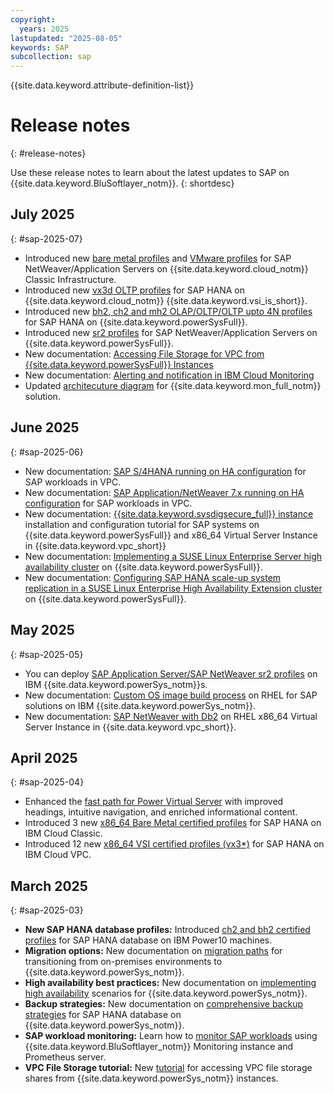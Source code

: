 ```yaml
---
copyright:
  years: 2025
lastupdated: "2025-08-05"
keywords: SAP
subcollection: sap
---
```


{{site.data.keyword.attribute-definition-list}}

# Release notes
{: #release-notes}

Use these release notes to learn about the latest updates to SAP on {{site.data.keyword.BluSoftlayer_notm}}.
{: shortdesc}

## July 2025
{: #sap-2025-07}

- Introduced new [bare metal profiles](/docs/sap?topic=sap-nw-iaas-offerings-profiles-intel-bm#nw-iaas-intel-bm-sr-list) and [VMware profiles](/docs/sap?topic=sap-nw-iaas-offerings-profiles-vmware#nw-iaas-vmware-sr-list) for SAP NetWeaver/Application Servers on {{site.data.keyword.cloud_notm}} Classic Infrastructure.
- Introduced new [vx3d OLTP profiles](/docs/sap?topic=sap-hana-iaas-offerings-profiles-intel-vs-vpc#hana-iaas-intel-vs-sr-vpc-list) for SAP HANA on {{site.data.keyword.cloud_notm}} {{site.data.keyword.vsi_is_short}}.
- Introduced new [bh2, ch2 and mh2 OLAP/OLTP/OLTP upto 4N profiles](/docs/sap?topic=sap-hana-iaas-offerings-profiles-power-vs#bh2-profiles) for SAP HANA on {{site.data.keyword.powerSysFull}}.
- Introduced new [sr2 profiles](/docs/sap?topic=sap-nw-iaas-offerings-profiles-power-vs#sr2-nw-profiles) for SAP NetWeaver/Application Servers on {{site.data.keyword.powerSysFull}}.
- New documentation: [Accessing File Storage for VPC from {{site.data.keyword.powerSysFull}} Instances](/docs/sap?topic=sap-ha-nlb-rt-nfs-intro)
- New documentation: [Alerting and notification in IBM Cloud Monitoring](/docs/sap?topic=sap-mon-alerting-notification)
- Updated [architecuture diagram](/docs/sap?topic=sap-mon-getting-started#monitoring-architecture) for {{site.data.keyword.mon_full_notm}} solution.

## June 2025
{: #sap-2025-06}

- New documentation: [SAP S/4HANA running on HA configuration](/docs/sap?topic=sap-sap-s4hana-intro) for SAP workloads in VPC.
- New documentation: [SAP Application/NetWeaver 7.x running on HA configuration](/docs/sap?topic=sap-sap-nw-hana-intro) for SAP workloads in VPC.
- New documentation: [{{site.data.keyword.sysdigsecure_full}} instance](/docs/sap?topic=sap-scc-wp-getting-started) installation and configuration tutorial for SAP systems on {{site.data.keyword.powerSysFull}} and x86_64 Virtual Server Instance in {{site.data.keyword.vpc_short}}
- New documentation: [Implementing a SUSE Linux Enterprise Server high availability cluster](/docs/sap?topic=sap-ha-sles) on {{site.data.keyword.powerSysFull}}.
- New documentation: [Configuring SAP HANA scale-up system replication in a SUSE Linux Enterprise High Availability Extension cluster](/docs/sap?topic=sap-ha-sles-hana-sr) on {{site.data.keyword.powerSysFull}}.

## May 2025
{: #sap-2025-05}

- You can deploy [SAP Application Server/SAP NetWeaver sr2 profiles](/docs/sap?topic=sap-nw-iaas-offerings-profiles-power-vs) on IBM {{site.data.keyword.powerSys_notm}}s.
- New documentation: [Custom OS image build process](/docs/sap?topic=sap-custom-os-image-build-rhel-overview) on RHEL for SAP solutions on IBM {{site.data.keyword.powerSys_notm}}.
- New documentation: [SAP NetWeaver with Db2](/docs/sap?topic=sap-overview-sap-db2) on RHEL x86_64 Virtual Server Instance in {{site.data.keyword.vpc_short}}.

## April 2025
{: #sap-2025-04}

- Enhanced the [fast path for Power Virtual Server](/docs/sap?topic=sap-fast-path-site-map-power-vs) with improved headings, intuitive navigation, and enriched informational content.
- Introduced 3 new [x86_64 Bare Metal certified profiles](/docs/sap?topic=sap-hana-iaas-offerings-profiles-intel-bm#hana-iaas-intel-bm-list) for SAP HANA on IBM Cloud Classic.
- Introduced 12 new [x86_64 VSI  certified profiles (vx3*)](/docs/sap?topic=sap-nw-iaas-offerings-profiles-intel-vs-vpc#certified-profiles-intel-sapphire-rapids) for SAP HANA on IBM Cloud VPC.

## March 2025
{: #sap-2025-03}

- **New SAP HANA database profiles:** Introduced [ch2 and bh2 certified profiles](/docs/sap?topic=sap-hana-iaas-offerings-profiles-power-vs#sap-hana-iaas-offerings-profiles-power10-families) for SAP HANA database on IBM Power10 machines.
- **Migration options:** New documentation on [migration paths](/docs/sap?topic=sap-sapmig-overview) for transitioning from on-premises environments to {{site.data.keyword.powerSys_notm}}.
- **High availability best practices:** New documentation on [implementing high availability](/docs/sap?topic=sap-ha-overview) scenarios for {{site.data.keyword.powerSys_notm}}.
- **Backup strategies:** New documentation on [comprehensive backup strategies](/docs/sap?topic=sap-powervs-backup-strategies) for SAP HANA database on {{site.data.keyword.powerSys_notm}}.
- **SAP workload monitoring:** Learn how to [monitor SAP workloads](/docs/sap?topic=sap-mon-getting-started) using {{site.data.keyword.BluSoftlayer_notm}} Monitoring instance and Prometheus server.
- **VPC File Storage tutorial:** New [tutorial](/docs/sap?topic=sap-ha-nlb-rt-nfs-intro) for accessing VPC file storage shares from {{site.data.keyword.powerSys_notm}} instances.
